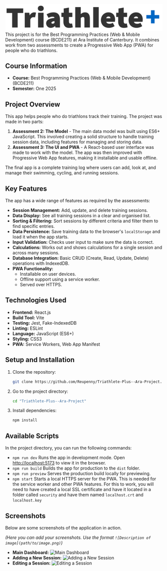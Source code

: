 ![Triathete +](./assets/Logo.webp)
This project is for the Best Programming Practices (Web & Mobile Development) course (BCDE211) at Ara Institute of Canterbury. It combines work from two assessments to create a Progressive Web App (PWA) for people who do triathlons.

## Course Information

- **Course:** Best Programming Practices (Web & Mobile Development) (BCDE211)
- **Semester:** One 2025

## Project Overview

This app helps people who do triathlons track their training. The project was made in two parts:

1. **Assessment 2: The Model** - The main data model was built using ES6+ JavaScript. This involved creating a solid structure to handle training session data, including features for managing and storing data.
2. **Assessment 3: The UI and PWA** - A React-based user interface was made to work with the model. The app was then improved with Progressive Web App features, making it installable and usable offline.

The final app is a complete training log where users can add, look at, and manage their swimming, cycling, and running sessions.

## Key Features

The app has a wide range of features as required by the assessments:

- **Session Management:** Add, update, and delete training sessions.
- **Data Display:** See all training sessions in a clear and organised list.
- **Sorting & Filtering:** Sort sessions by different criteria and filter them to find specific entries.
- **Data Persistence:** Save training data to the browser's `localStorage` and load it when the app starts.
- **Input Validation:** Checks user input to make sure the data is correct.
- **Calculations:** Works out and shows calculations for a single session and across many sessions.
- **Database Integration:** Basic CRUD (Create, Read, Update, Delete) operations with IndexedDB.
- **PWA Functionality:**
  - Installable on user devices.
  - Offline support using a service worker.
  - Served over HTTPS.

## Technologies Used

- **Frontend:** React.js
- **Build Tool:** Vite
- **Testing:** Jest, Fake-IndexedDB
- **Linting:** ESLint
- **Language:** JavaScript (ES6+)
- **Styling:** CSS3
- **PWA:** Service Workers, Web App Manifest

## Setup and Installation

1. Clone the repository:
   ```bash
   git clone https://github.com/Reupenny/Triathlete-Plus--Ara-Project.git
   ```
2. Go to the project directory:
   ```bash
   cd "Triathlete-Plus--Ara-Project"
   ```
3. Install dependencies:
   ```bash
   npm install
   ```

## Available Scripts

In the project directory, you can run the following commands:

- `npm run dev`
  Runs the app in development mode. Open [http://localhost:5173](http://localhost:5173) to view it in the browser.
- `npm run build`
  Builds the app for production to the `dist` folder.
- `npm run preview`
  Serves the production build locally for previewing.
- `npm start`
  Starts a local HTTPS server for the PWA. This is needed for the service worker and other PWA features.
   For this to work, you will need to have created a local SSL certificate and have it located in a folder called `security` and have them named `localhost.crt` and `localhost.key`

## Screenshots

Below are some screenshots of the application in action.

*(Here you can add your screenshots. Use the format `![Description of image](path/to/image.png)`)*

- **Main Dashboard:**
  ![Main Dashboard](path/to/your/screenshot.png)
- **Adding a New Session:**
  ![Adding a New Session](path/to/your/screenshot.png)
- **Editing a Session:**
  ![Editing a Session](path/to/your/screenshot.png)
